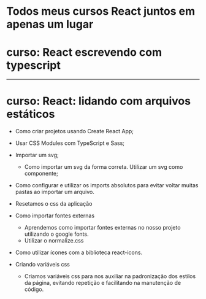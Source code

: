 # Todos meus cursos React juntos em apenas um lugar

# curso: React escrevendo com typescript
----------------------------------------
# curso: React: lidando com arquivos estáticos

* Como criar projetos usando Create React App;
* Usar CSS Modules com TypeScript e Sass;

* Importar um svg;
   * Como importar um svg da forma correta. Utilizar um svg como componente;
* Como configurar e utilizar os imports absolutos para evitar voltar muitas pastas ao importar um arquivo.
* Resetamos o css da aplicação
* Como importar fontes externas
  * Aprendemos como importar fontes externas no nosso projeto utilizando o google fonts.
  * Utilizar o normalize.css
* Como utilizar ícones com a biblioteca react-icons.
* Criando variáveis css
  * Criamos variáveis css para nos auxiliar na padronização dos estilos da página, evitando repetição e facilitando na manutenção de código.

